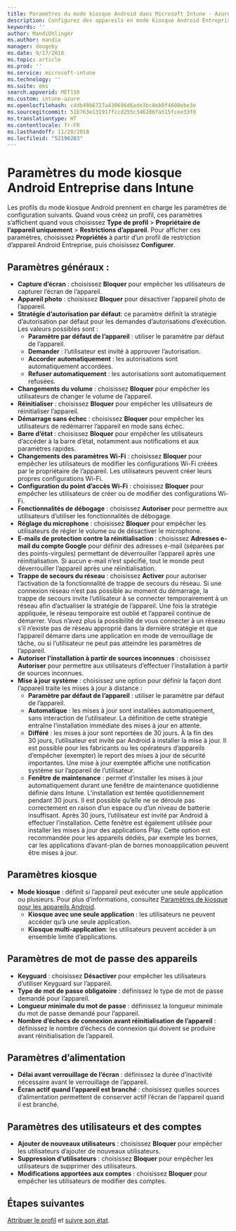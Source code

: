 ```yaml
---
title: Paramètres du mode kiosque Android dans Microsoft Intune - Azure | Microsoft Docs
description: Configurez des appareils en mode kiosque Android Entreprise.
keywords: ''
author: MandiOhlinger
ms.author: mandia
manager: dougeby
ms.date: 9/17/2018
ms.topic: article
ms.prod: ''
ms.service: microsoft-intune
ms.technology: ''
ms.suite: ems
search.appverid: MET150
ms.custom: intune-azure
ms.openlocfilehash: c4db49b6727a430696d6ade3bc8eb8f4600ebe3e
ms.sourcegitcommit: 51b763e131917fccd255c346286fa515fcee33f0
ms.translationtype: HT
ms.contentlocale: fr-FR
ms.lasthandoff: 11/20/2018
ms.locfileid: "52190283"
---
```

# <a name="android-enterprise-kiosk-settings-in-intune"></a>Paramètres du mode kiosque Android Entreprise dans Intune

Les profils du mode kiosque Android prennent en charge les paramètres de configuration suivants. Quand vous créez un profil, ces paramètres s’affichent quand vous choisissez **Type de profil** > **Propriétaire de l’appareil uniquement** > **Restrictions d’appareil**. Pour afficher ces paramètres, choisissez **Propriétés** à partir d’un profil de restriction d’appareil Android Entreprise, puis choisissez **Configurer**.

## <a name="general-settings"></a>Paramètres généraux :

- **Capture d’écran** : choisissez **Bloquer** pour empêcher les utilisateurs de capturer l’écran de l’appareil.
- **Appareil photo** : choisissez **Bloquer** pour désactiver l’appareil photo de l’appareil.
- **Stratégie d’autorisation par défaut**: ce paramètre définit la stratégie d’autorisation par défaut pour les demandes d’autorisations d’exécution. Les valeurs possibles sont :
    - **Paramètre par défaut de l’appareil** : utiliser le paramètre par défaut de l’appareil.
    - **Demander** : l’utilisateur est invité à approuver l’autorisation.
    - **Accorder automatiquement** : les autorisations sont automatiquement accordées.
    - **Refuser automatiquement** : les autorisations sont automatiquement refusées.
- **Changements du volume** : choisissez **Bloquer** pour empêcher les utilisateurs de changer le volume de l’appareil.
- **Réinitialiser** : choisissez **Bloquer** pour empêcher les utilisateurs de réinitialiser l’appareil.
- **Démarrage sans échec** : choisissez **Bloquer** pour empêcher les utilisateurs de redémarrer l’appareil en mode sans échec.
- **Barre d’état** : choisissez **Bloquer** pour empêcher les utilisateurs d’accéder à la barre d’état, notamment aux notifications et aux paramètres rapides.
- **Changements des paramètres Wi-Fi** : choisissez **Bloquer** pour empêcher les utilisateurs de modifier les configurations Wi-Fi créées par le propriétaire de l’appareil. Les utilisateurs peuvent créer leurs propres configurations Wi-Fi.
- **Configuration du point d’accès Wi-Fi** : choisissez **Bloquer** pour empêcher les utilisateurs de créer ou de modifier des configurations Wi-Fi.
- **Fonctionnalités de débogage** : choisissez **Autoriser** pour permettre aux utilisateurs d’utiliser les fonctionnalités de débogage.
- **Réglage du microphone** : choisissez **Bloquer** pour empêcher les utilisateurs de régler le volume ou de désactiver le microphone.
- **E-mails de protection contre la réinitialisation** : choisissez **Adresses e-mail du compte Google** pour définir des adresses e-mail (séparées par des points-virgules) permettant de déverrouiller l’appareil après une réinitialisation. Si aucun e-mail n’est spécifié, tout le monde peut déverrouiller l’appareil après une réinitialisation.
- **Trappe de secours du réseau** : choisissez **Activer** pour autoriser l’activation de la fonctionnalité de trappe de secours du réseau. Si une connexion réseau n’est pas possible au moment du démarrage, la trappe de secours invite l’utilisateur à se connecter temporairement à un réseau afin d’actualiser la stratégie de l’appareil. Une fois la stratégie appliquée, le réseau temporaire est oublié et l’appareil continue de démarrer. Vous n’avez plus la possibilité de vous connecter à un réseau s’il n’existe pas de réseau approprié dans la dernière stratégie et que l’appareil démarre dans une application en mode de verrouillage de tâche, ou si l’utilisateur ne peut pas atteindre les paramètres de l’appareil.
- **Autoriser l’installation à partir de sources inconnues** : choisissez **Autoriser** pour permettre aux utilisateurs d’effectuer l’installation à partir de sources inconnues.
- **Mise à jour système** : choisissez une option pour définir la façon dont l’appareil traite les mises à jour à distance :
    - **Paramètre par défaut de l’appareil** : utiliser le paramètre par défaut de l’appareil.
    - **Automatique** : les mises à jour sont installées automatiquement, sans interaction de l’utilisateur. La définition de cette stratégie entraîne l’installation immédiate des mises à jour en attente.
    - **Différé** : les mises à jour sont reportées de 30 jours. À la fin des 30 jours, l’utilisateur est invité par Android à installer la mise à jour. Il est possible pour les fabricants ou les opérateurs d’appareils d’empêcher (exempter) le report des mises à jour de sécurité importantes. Une mise à jour exemptée affiche une notification système sur l’appareil de l’utilisateur. 
    - **Fenêtre de maintenance** : permet d’installer les mises à jour automatiquement durant une fenêtre de maintenance quotidienne définie dans Intune. L’installation est tentée quotidiennement pendant 30 jours. Il est possible qu’elle ne se déroule pas correctement en raison d’un espace ou d’un niveau de batterie insuffisant. Après 30 jours, l’utilisateur est invité par Android à effectuer l’installation. Cette fenêtre est également utilisée pour installer les mises à jour des applications Play. Cette option est recommandée pour les appareils dédiés, par exemple les bornes, car les applications d’avant-plan de bornes monoapplication peuvent être mises à jour. 

## <a name="kiosk-settings"></a>Paramètres kiosque

- **Mode kiosque** : définit si l’appareil peut exécuter une seule application ou plusieurs. Pour plus d’informations, consultez [Paramètres de kiosque pour les appareils Android](android-kiosk-settings.md).
    - **Kiosque avec une seule application** : les utilisateurs ne peuvent accéder qu’à une seule application.
    - **Kiosque multi-application**: les utilisateurs peuvent accéder à un ensemble limité d’applications.

## <a name="device-password-settings"></a>Paramètres de mot de passe des appareils

- **Keyguard** : choisissez **Désactiver** pour empêcher les utilisateurs d’utiliser Keyguard sur l’appareil.
- **Type de mot de passe obligatoire** : définissez le type de mot de passe demandé pour l’appareil.
- **Longueur minimale du mot de passe** : définissez la longueur minimale du mot de passe demandé pour l’appareil.
- **Nombre d’échecs de connexion avant réinitialisation de l’appareil** : définissez le nombre d’échecs de connexion qui doivent se produire avant réinitialisation de l’appareil.

## <a name="power-settings"></a>Paramètres d’alimentation

- **Délai avant verrouillage de l’écran** : définissez la durée d’inactivité nécessaire avant le verrouillage de l’appareil.
- **Écran actif quand l’appareil est branché** : choisissez quelles sources d’alimentation permettent de conserver actif l’écran de l’appareil quand il est branché.

## <a name="users-and-accounts-settings"></a>Paramètres des utilisateurs et des comptes

- **Ajouter de nouveaux utilisateurs** : choisissez **Bloquer** pour empêcher les utilisateurs d’ajouter de nouveaux utilisateurs.
- **Suppression d’utilisateurs** : choisissez **Bloquer** pour empêcher les utilisateurs de supprimer des utilisateurs.
- **Modifications apportées aux comptes** : choisissez **Bloquer** pour empêcher les utilisateurs de modifier des comptes.

## <a name="next-steps"></a>Étapes suivantes
[Attribuer le profil](device-profile-assign.md) et [suivre son état](device-profile-monitor.md).




